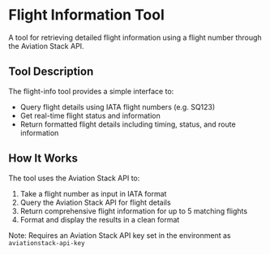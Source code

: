 # Flight Information Tool

A tool for retrieving detailed flight information using a flight number through the Aviation Stack API.

## Tool Description

The flight-info tool provides a simple interface to:
- Query flight details using IATA flight numbers (e.g. SQ123)
- Get real-time flight status and information
- Return formatted flight details including timing, status, and route information

## How It Works

The tool uses the Aviation Stack API to:
1. Take a flight number as input in IATA format
2. Query the Aviation Stack API for flight details
3. Return comprehensive flight information for up to 5 matching flights
4. Format and display the results in a clean format

Note: Requires an Aviation Stack API key set in the environment as `aviationstack-api-key`